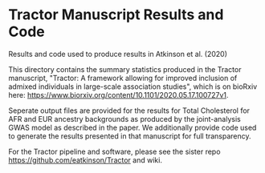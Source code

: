 # Tractor Manuscript Results and Code
Results and code used to produce results in Atkinson et al. (2020)

This directory contains the summary statistics produced in the Tractor manuscript, "Tractor: A framework allowing for improved inclusion of admixed individuals in large-scale association studies", which is on bioRxiv here: https://www.biorxiv.org/content/10.1101/2020.05.17.100727v1.

Seperate output files are provided for the results for Total Cholesterol for AFR and EUR ancestry backgrounds as produced by the joint-analysis GWAS model as described in the paper. We additionally provide code used to generate the results presented in that manuscript for full transparency.


For the Tractor pipeline and software, please see the sister repo https://github.com/eatkinson/Tractor and wiki.
